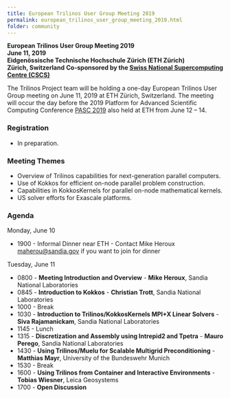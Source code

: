 ```yaml
---
title: European Trilinos User Group Meeting 2019
permalink: european_trilinos_user_group_meeting_2019.html
folder: community
---
```


**European Trilinos User Group Meeting 2019**  
**June 11, 2019**  
**Eidgenössische Technische Hochschule Zürich (ETH Zürich)**  
**Zürich, Switzerland**
**Co-sponsored by the [Swiss National Supercomputing Centre (CSCS)](https://www.cscs.ch)**

The Trilinos Project team will be holding a one-day European Trilinos User Group meeting on June 11, 2019 at ETH Zürich, Switzerland.  The meeting will occur the day before the 2019 Platform for Advanced Scientific Computing Conference [PASC 2019](https://pasc19.pasc-conference.org) also held at ETH from June 12 – 14.

### Registration
- In preparation.

### Meeting Themes
- Overview of Trilinos capabilities for next-generation parallel computers.
- Use of Kokkos for efficient on-node parallel problem construction.
- Capabilities in KokkosKernels for parallel on-node mathematical kernels.
- US solver efforts for Exascale platforms.

### Agenda

Monday, June 10
- 1900  - Informal Dinner near ETH - Contact Mike Heroux [maherou@sandia.gov](mailto:maherou@sandia.gov) if you want to join for dinner

Tuesday, June 11
- 0800 - __Meeting Introduction and Overview__ - **Mike Heroux**, Sandia National Laboratories
- 0845 - __Introduction to Kokkos__ - **Christian Trott**, Sandia National Laboratories
- 1000 - Break
- 1030 - __Introduction to Trilinos/KokkosKernels MPI+X Linear Solvers__ - **Siva Rajamanickam**, Sandia National Laboratories
- 1145 - Lunch
- 1315 - __Discretization and Assembly using Intrepid2 and Tpetra__ - **Mauro Perego**, Sandia National Laboratories
- 1430 - __Using Trilinos/Muelu for Scalable Multigrid Preconditioning__ - **Matthias Mayr**, University of the Bundeswehr Munich
- 1530 - Break
- 1600 - __Using Trilinos from Container and Interactive Environments__ - **Tobias Wiesner**, Leica Geosystems
- 1700 - __Open Discussion__
